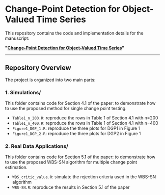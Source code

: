 # Change-Point Detection for Object-Valued Time Series

This repository contains the code and implementation details for the manuscript:

**"[Change-Point Detection for Object-Valued Time Series](https://www.tandfonline.com/doi/full/10.1080/07350015.2025.2520862)"**

---

## Repository Overview

The project is organized into two main parts:

### 1. Simulations/  
This folder contains code for Section 4.1 of the paper: to demonstrate how to use the proposed method for single change point testing. 

- `Table1_n_200.R`: reproduce the rows in Table 1 of Section 4.1 with n=200
- `Table1_n_400.R`: reproduce the rows in Table 1 of Section 4.1 with n=400
- `Figure1_DGP_1.R`: reproduce the three plots for DGP1 in Figure 1
- `Figure1_DGP_2.R`: reproduce the three plots for DGP2 in Figure 1 


### 2. Real Data Applications/  
This folder contains code for Section 5.1 of the paper: to demonstrate how to use the proposed WBS-SN algorithm for multiple change point estimation. 

- `WBS_critic_value.R`: simulate the rejection criteria used in the WBS-SN algorithm
- `WBS-SN.R`: reproduce the results in Section 5.1 of the paper


